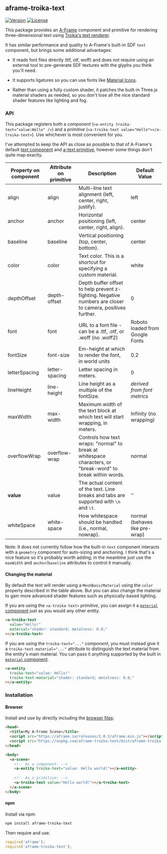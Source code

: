 ## aframe-troika-text

[![Version](http://img.shields.io/npm/v/aframe-troika-text.svg?style=flat-square)](https://npmjs.org/package/aframe-troika-text)
[![License](http://img.shields.io/npm/l/aframe-troika-text.svg?style=flat-square)](https://npmjs.org/package/aframe-troika-text)

This package provides an [A-Frame](https://aframe.io) component and primitive for rendering three-dimensional text using [Troika's text renderer](https://github.com/protectwise/troika/tree/master/packages/troika-3d-text).

It has similar performance and quality to A-Frame's built-in SDF `text` component, but brings some additional advantages:

* It reads font files directly (ttf, otf, woff) and does not require using an external tool to pre-generate SDF textures with the glyphs you think you'll need.

* It supports ligatures so you can use fonts like [Material Icons](https://material.io/resources/icons/).

* Rather than using a fully custom shader, it patches the built-in Three.js material shaders as needed, so you don't lose all the nice standard shader features like lighting and fog.


### API

This package registers both a _component_ (`<a-entity troika-text="value:Hello" />`) and a _primitive_ (`<a-troika-text value="Hello"></a-troika-text>`). Use whichever is most convenient for you.

I've attempted to keep the API as close as possible to that of A-Frame's default [text component](https://aframe.io/docs/master/components/text.html) and [a-text primitive](https://aframe.io/docs/master/primitives/a-text.html), however some things don't quite map exactly.

| Property on component | Attribute on primitive | Description                                                                                                 | Default Value                   |
|-----------------------|------------------------|-------------------------------------------------------------------------------------------------------------|---------------------------------|
| align                 | align                  | Multi-line text alignment (left, center, right, justify).                                                   | left                            |
| anchor                | anchor                 | Horizontal positioning (left, center, right, align).                                                        | center                          |
| baseline              | baseline               | Vertical positioning (top, center, bottom).                                                                 | center                          |
| color                 | color                  | Text color. This is a shortcut for specifying a custom material.                                            | white                           |
| depthOffset           | depth-offset           | Depth buffer offset to help prevent z-fighting. Negative numbers are closer to camera, positives further.   | 0                               |
| font                  | font                   | URL to a font file - can be a .ttf, .otf, or .woff (no .woff2)                                              | Roboto loaded from Google Fonts |
| fontSize              | font-size              | Em-height at which to render the font, in world units                                                       | 0.2                             |
| letterSpacing         | letter-spacing         | Letter spacing in meters.                                                                                   | 0                               |
| lineHeight            | line-height            | Line height as a multiple of the fontSize.                                                                  | *derived from font metrics*     |
| maxWidth              | max-width              | Maximum width of the text block at which text will start wrapping, in meters.                               | Infinity (no wrapping)          |
| overflowWrap          | overflow-wrap          | Controls how text wraps: "normal" to break at whitespace characters, or "break-word" to break within words. | normal                          |
| **value**             | value                  | The actual content of the text. Line breaks and tabs are supported with `\n` and `\t`.                      | ''                              |
| whiteSpace            | white-space            | How whitespace should be handled (i.e., normal, nowrap).                                                    | normal (behaves like pre-wrap)  |

Note: It does not currently follow how the built-in `text` component interacts with a `geometry` component for auto-sizing and anchoring. I think that's a nice feature so it's probably worth adding; in the meantime just use the `maxWidth` and `anchor`/`baseline` attributes to control it manually.

#### Changing the material

By default the text will render using a `MeshBasicMaterial` using the `color` property described in the table above. But you can also change the material to gain more advanced shader features such as physically-based lighting.

If you are using the `<a-troika-text>` _primitive_, you can assign it a [`material` component](https://aframe.io/docs/master/components/material.html) just as you would any other entity.

```html
<a-troika-text
  value="Hello!"
  material="shader: standard; metalness: 0.8;"
></a-troika-text>
```

If you are using the `troika-text="..."` _component_, you must instead give it a `troika-text-material="..."` attribute to distinguish the text material from the entity's main material. You can pass it anything supported by the built in [`material` component](https://aframe.io/docs/master/components/material.html).

```html
<a-entity
  troika-text="value: Hello!"
  troika-text-material="shader: standard; metalness: 0.8;"
></a-entity>
```

### Installation

#### Browser

Install and use by directly including the [browser files](dist):

```html
<head>
  <title>My A-Frame Scene</title>
  <script src="https://aframe.io/releases/1.0.3/aframe.min.js"></script>
  <script src="https://unpkg.com/aframe-troika-text/dist/aframe-troika-text.min.js"></script>
</head>

<body>
  <a-scene>
    <!-- As a component: -->
    <a-entity troika-text="value: Hello world!"></a-entity>
    
    <!-- As a primitive: -->
    <a-troika-text value="Hello world!"></a-troika-text>
  </a-scene>
</body>
```

#### npm

Install via npm:

```bash
npm install aframe-troika-text
```

Then require and use.

```js
require('aframe');
require('aframe-troika-text');
```
